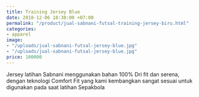 ```yaml
---
title: Training Jersey Blue
date: 2018-12-06 18:38:00 +07:00
permalink: "/product/jual-sabnani-futsal-training-jersey-biru.html"
categories:
- apparel
image:
- "/uploads/jual-sabnani-futsal-jersey-blue.jpg"
- "/uploads/jual-sabnani-futsal-jersey-blue.jpg"
price: 100000
---
```


Jersey latihan Sabnani menggunakan bahan 100% Dri fit dan serena, dengan teknologi Comfort Fit yang kami kembangkan sangat sesuai untuk digunakan pada saat latihan Sepakbola